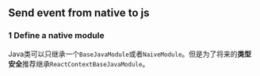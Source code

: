 ## Send event from native to js

### 1 Define a native module

Java类可以只继承一个`BaseJavaModule`或者`NaiveModule`。但是为了将来的**类型安全**推荐继承`ReactContextBaseJavaModule`。

